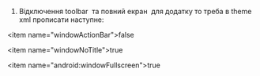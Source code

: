 1.  Відключення toolbar  та повний екран  для додатку то треба в theme xml прописати наступне: 
    

<item name="windowActionBar">false</item> 

<item name="windowNoTitle">true</item> 

<item name="android:windowFullscreen">true</item>